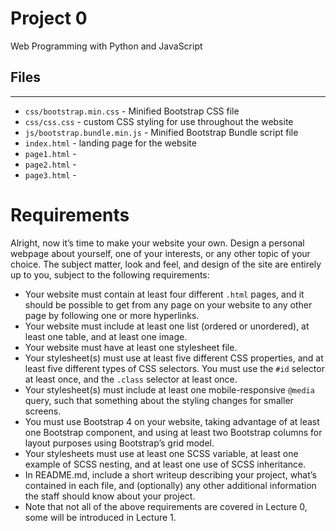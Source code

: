 # Project 0

Web Programming with Python and JavaScript

## Files
---
* `css/bootstrap.min.css` - Minified Bootstrap CSS file
* `css/css.css` - custom CSS styling for use throughout the website
* `js/bootstrap.bundle.min.js` - Minified Bootstrap Bundle script file
* `index.html` - landing page for the website
* `page1.html` - 
* `page2.html` - 
* `page3.html` - 


# Requirements

Alright, now it’s time to make your website your own. Design a personal webpage about yourself, one of your interests, or any other topic of your choice. The subject matter, look and feel, and design of the site are entirely up to you, subject to the following requirements:

* Your website must contain at least four different `.html` pages, and it should be possible to get from any page on your website to any other page by following one or more hyperlinks.
* Your website must include at least one list (ordered or unordered), at least one table, and at least one image.
* Your website must have at least one stylesheet file.
* Your stylesheet(s) must use at least five different CSS properties, and at least five different types of CSS selectors. You must use the `#id` selector at least once, and the `.class` selector at least once.
* Your stylesheet(s) must include at least one mobile-responsive `@media` query, such that something about the styling changes for smaller screens.
* You must use Bootstrap 4 on your website, taking advantage of at least one Bootstrap component, and using at least two Bootstrap columns for layout purposes using Bootstrap’s grid model.
* Your stylesheets must use at least one SCSS variable, at least one example of SCSS nesting, and at least one use of SCSS inheritance.
* In README.md, include a short writeup describing your project, what’s contained in each file, and (optionally) any other additional information the staff should know about your project.
* Note that not all of the above requirements are covered in Lecture 0, some will be introduced in Lecture 1.